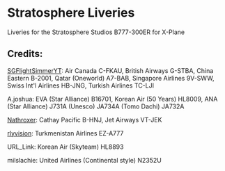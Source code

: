 # Stratosphere Liveries

Liveries for the Stratosphere Studios B777-300ER for X-Plane

## Credits:

[SGFlightSimmerYT](https://github.com/SGFlightSimmerYT): Air Canada C-FKAU, British Airways G-STBA, China Eastern B-2001, Qatar (Oneworld) A7-BAB, Singapore Airlines 9V-SWW, Swiss Int'l Airlines HB-JNG, Turkish Airlines TC-LJI

A.joshua: EVA (Star Alliance) B16701, Korean Air (50 Years) HL8009, ANA (Star Alliance) J731A (Unesco) JA734A (Tomo Dachi) JA732A

[Nathroxer](https://github.com/nathroxer): Cathay Pacific B-HNJ, Jet Airways VT-JEK

[rlyvision](https://github.com/hamzaelasmar): Turkmenistan Airlines EZ-A777

URL_Link: Korean Air (Skyteam) HL8893

milslachie: United Airlines (Continental style) N2352U
